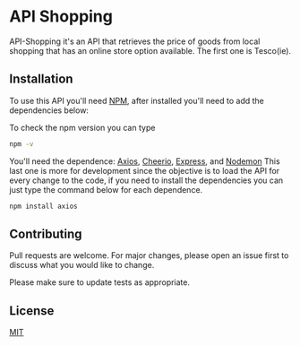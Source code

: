 # API Shopping

API-Shopping it's an API that retrieves the price of goods from local shopping that has an online store option available.
The first one is Tesco(ie).

## Installation

To use this API you'll need [NPM](https://www.npmjs.com/), after installed you'll need to add the dependencies below:

To check the npm version you can type
```bash
npm -v
```
You'll need the dependence: [Axios](https://www.npmjs.com/package/axios), [Cheerio](https://www.npmjs.com/package/cheerio), [Express](https://www.npmjs.com/package/express), and [Nodemon](https://www.npmjs.com/package/nodemon)
This last one is more for development since the objective is to load the API for every change to the code, if you need to install the dependencies you can just type the command below for each dependence.
```bash
npm install axios
```

## Contributing
Pull requests are welcome. For major changes, please open an issue first to discuss what you would like to change.

Please make sure to update tests as appropriate.

## License
[MIT](https://choosealicense.com/licenses/mit/)